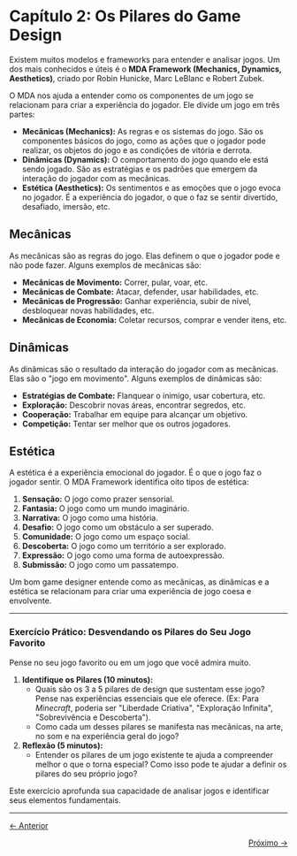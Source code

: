 # Capítulo 2: Os Pilares do Game Design

Existem muitos modelos e frameworks para entender e analisar jogos. Um dos mais conhecidos e úteis é o **MDA Framework (Mechanics, Dynamics, Aesthetics)**, criado por Robin Hunicke, Marc LeBlanc e Robert Zubek.

O MDA nos ajuda a entender como os componentes de um jogo se relacionam para criar a experiência do jogador. Ele divide um jogo em três partes:

*   **Mecânicas (Mechanics):** As regras e os sistemas do jogo. São os componentes básicos do jogo, como as ações que o jogador pode realizar, os objetos do jogo e as condições de vitória e derrota.
*   **Dinâmicas (Dynamics):** O comportamento do jogo quando ele está sendo jogado. São as estratégias e os padrões que emergem da interação do jogador com as mecânicas.
*   **Estética (Aesthetics):** Os sentimentos e as emoções que o jogo evoca no jogador. É a experiência do jogador, o que o faz se sentir divertido, desafiado, imersão, etc.

## Mecânicas

As mecânicas são as regras do jogo. Elas definem o que o jogador pode e não pode fazer. Alguns exemplos de mecânicas são:

*   **Mecânicas de Movimento:** Correr, pular, voar, etc.
*   **Mecânicas de Combate:** Atacar, defender, usar habilidades, etc.
*   **Mecânicas de Progressão:** Ganhar experiência, subir de nível, desbloquear novas habilidades, etc.
*   **Mecânicas de Economia:** Coletar recursos, comprar e vender itens, etc.

## Dinâmicas

As dinâmicas são o resultado da interação do jogador com as mecânicas. Elas são o "jogo em movimento". Alguns exemplos de dinâmicas são:

*   **Estratégias de Combate:** Flanquear o inimigo, usar cobertura, etc.
*   **Exploração:** Descobrir novas áreas, encontrar segredos, etc.
*   **Cooperação:** Trabalhar em equipe para alcançar um objetivo.
*   **Competição:** Tentar ser melhor que os outros jogadores.

## Estética

A estética é a experiência emocional do jogador. É o que o jogo faz o jogador sentir. O MDA Framework identifica oito tipos de estética:

1.  **Sensação:** O jogo como prazer sensorial.
2.  **Fantasia:** O jogo como um mundo imaginário.
3.  **Narrativa:** O jogo como uma história.
4.  **Desafio:** O jogo como um obstáculo a ser superado.
5.  **Comunidade:** O jogo como um espaço social.
6.  **Descoberta:** O jogo como um território a ser explorado.
7.  **Expressão:** O jogo como uma forma de autoexpressão.
8.  **Submissão:** O jogo como um passatempo.

Um bom game designer entende como as mecânicas, as dinâmicas e a estética se relacionam para criar uma experiência de jogo coesa e envolvente.

---

### Exercício Prático: Desvendando os Pilares do Seu Jogo Favorito

Pense no seu jogo favorito ou em um jogo que você admira muito.

1.  **Identifique os Pilares (10 minutos):**
    *   Quais são os 3 a 5 pilares de design que sustentam esse jogo? Pense nas experiências essenciais que ele oferece. (Ex: Para *Minecraft*, poderia ser "Liberdade Criativa", "Exploração Infinita", "Sobrevivência e Descoberta").
    *   Como cada um desses pilares se manifesta nas mecânicas, na arte, no som e na experiência geral do jogo?
2.  **Reflexão (5 minutos):**
    *   Entender os pilares de um jogo existente te ajuda a compreender melhor o que o torna especial? Como isso pode te ajudar a definir os pilares do seu próprio jogo?

Este exercício aprofunda sua capacidade de analisar jogos e identificar seus elementos fundamentais.

---
<p align="left">
   <a href="1.O_que_e_Game_Design.md"><- Anterior</a>
</p>
<p align="right">
   <a href="3.O_Processo_de_Game_Design.md">Próximo -></a>
</p>